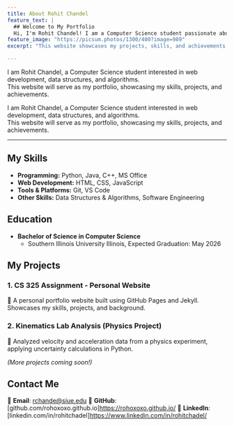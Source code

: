 ```yaml
---
title: About Rohit Chandel
feature_text: |
  ## Welcome to My Portfolio
  Hi, I'm Rohit Chandel! I am a Computer Science student passionate about software development, web technologies, and problem-solving.
feature_image: "https://picsum.photos/1300/400?image=989"
excerpt: "This website showcases my projects, skills, and achievements in computer science and software engineering."

---
```


I am Rohit Chandel, a Computer Science student interested in web development, data structures, and algorithms.  
This website will serve as my portfolio, showcasing my skills, projects, and achievements.



I am Rohit Chandel, a Computer Science student interested in web development, data structures, and algorithms.  
This website will serve as my portfolio, showcasing my skills, projects, and achievements.

---

## My Skills
- **Programming:** Python, Java, C++, MS Office
- **Web Development:** HTML, CSS, JavaScript
- **Tools & Platforms:** Git, VS Code
- **Other Skills:** Data Structures & Algorithms, Software Engineering

## Education
- **Bachelor of Science in Computer Science**
  - Southern Illinois University Illinois, Expected Graduation: May 2026

## My Projects

### **1. CS 325 Assignment - Personal Website**  
📌 A personal portfolio website built using GitHub Pages and Jekyll. Showcases my skills, projects, and background.  

### **2. Kinematics Lab Analysis (Physics Project)**  
📌 Analyzed velocity and acceleration data from a physics experiment, applying uncertainty calculations in Python.  

*(More projects coming soon!)*  

## Contact Me
📧 **Email**: rchande@siue.edu
🔗 **GitHub**: [github.com/rohoxoxo.github.io]https://rohoxoxo.github.io/
💼 **LinkedIn**: [linkedin.com/in/rohitchadel]https://www.linkedin.com/in/rohitchadel/
